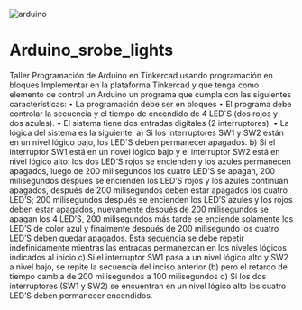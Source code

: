 ![arduino](https://user-images.githubusercontent.com/66097352/115948620-2acf9500-a49d-11eb-9612-a31058aac269.gif)
# Arduino_srobe_lights
Taller Programación de Arduino en Tinkercad usando programación en bloques
Implementar en la plataforma Tinkercad y que tenga como elemento de control un Arduino un programa que cumpla con las siguientes características: 
• La programación debe ser en bloques 
• El programa debe controlar la secuencia y el tiempo de encendido de 4 LED´S (dos rojos y dos azules). 
• El sistema tiene dos entradas digitales (2 interruptores). 
• La lógica del sistema es la siguiente: 
a) Si los interruptores SW1 y SW2 están en un nivel lógico bajo, los LED´S deben permanecer apagados.
b) Si el interruptor SW1 está en un novel lógico bajo y el interruptor SW2 está en nivel lógico alto: 
los dos LED’S rojos se encienden y los azules permanecen apagados, luego de 200 milisegundos los cuatro LED’S se apagan, 200 milisegundos después se encienden los LED’S rojos y los azules continúan apagados, después de 200 milisegundos deben estar apagados los cuatro LED’S; 200 milisegundos después se encienden los LED’S azules y los rojos deben estar apagados, nuevamente después de 200 milisegundos se apagan los 4 LED’S, 200 milisegundos más tarde se enciende solamente los LED’S de color azul y finalmente después de 200 milisegundo los cuatro LED’S deben quedar apagados. Esta secuencia se debe repetir indefinidamente mientras las entradas permanezcan en los niveles lógicos indicados al inicio 
c) Si el interruptor SW1 pasa a un nivel lógico alto y SW2 a nivel bajo, se repite la secuencia del inciso anterior (b) pero el retardo de tiempo cambia de 200 milisegundos a 100 milisegundos 
d) Si los dos interruptores (SW1 y SW2) se encuentran en un nivel lógico alto los cuatro LED’S deben permanecer encendidos.
